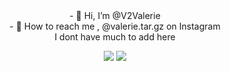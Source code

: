 <div align="center">
- 🤘 Hi, I’m @V2Valerie
</div>
<div align="center">
- 🔗 How to reach me , @valerie.tar.gz on Instagram
</div>
<div align="center">
I dont have much to add here
</div>

<div align="center">
  
<a href="https://archlinux.org/download/"><img src="https://img.shields.io/badge/Arch%20Linux-1793D1?logo=arch-linux&logoColor=000000&style=for-the-badge"></a>
<a href="https://instagram.com/valerie.tar.gz"><img src="https://img.shields.io/badge/Instagram-E4405F?style=for-the-badge&logo=instagram&logoColor=white"></a>
<!--<a href="https://V2Valerie.github.io/"><img src="https://user-images.githubusercontent.com/119004237/230373002-790d290d-7540-44ae-b7f3-9bcf2e71b84e.png"></a>-->
  


